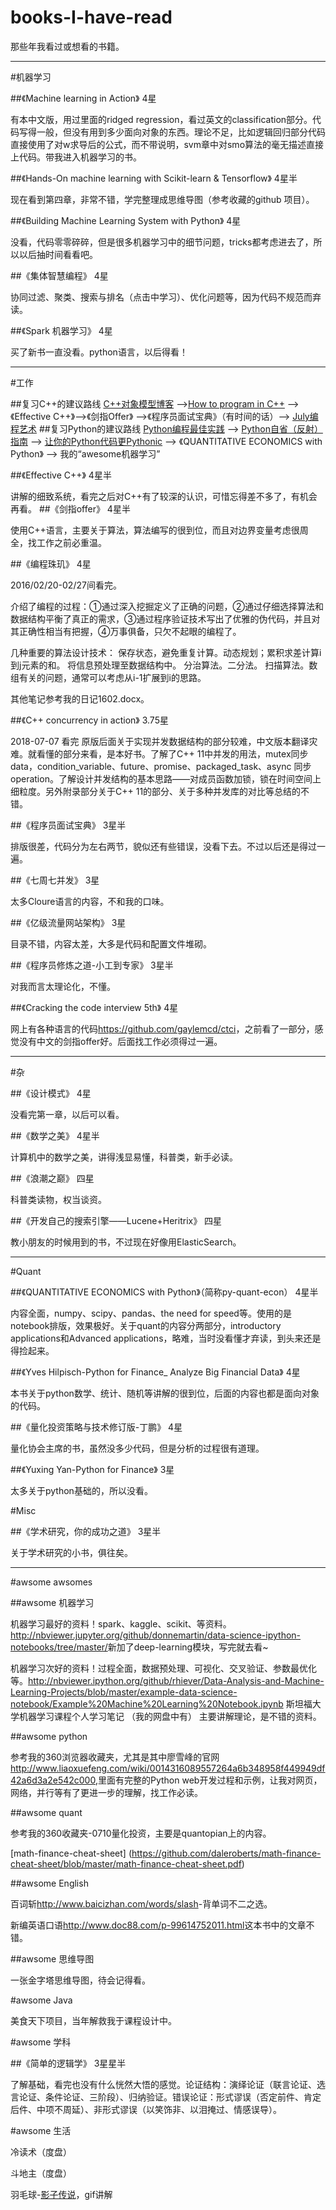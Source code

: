 # books-I-have-read
那些年我看过或想看的书籍。
***
#机器学习

##《Machine learning in Action》
4星 

有本中文版，用过里面的ridged regression，看过英文的classification部分。代码写得一般，但没有用到多少面向对象的东西。理论不足，比如逻辑回归部分代码直接使用了对w求导后的公式，而不带说明，svm章中对smo算法的毫无描述直接上代码。带我进入机器学习的书。

##《Hands-On machine learning with Scikit-learn & Tensorflow》
4星半

现在看到第四章，非常不错，学完整理成思维导图（参考收藏的github 项目）。

##《Building Machine Learning System with Python》
4星 

没看，代码零零碎碎，但是很多机器学习中的细节问题，tricks都考虑进去了，所以以后抽时间看看吧。

##《集体智慧编程》
4星 

协同过滤、聚类、搜索与排名（点击中学习）、优化问题等，因为代码不规范而弃读。

##《Spark 机器学习》
4星 

买了新书一直没看。python语言，以后得看！

***
#工作

##复习C++的建议路线
[C++对象模型博客](http://www.cnblogs.com/skynet/p/3343726.html) -->[How to program in C++](http://cs.fit.edu/~mmahoney/cse2050/how2cpp.html) --> 《Effective C++》-->《剑指Offer》 -->《程序员面试宝典》（有时间的话）--> [July编程艺术](http://www.cnblogs.com/v-July-v/category/366043.html)
##复习Python的建议路线
[Python编程最佳实践](http://www.kuqin.com/shuoit/20160121/350192.html) --> [Python自省（反射）指南](http://www.cnblogs.com/huxi/archive/2011/01/02/1924317.html) --> [让你的Python代码更Pythonic](http://www.jb51.net/article/56271.htm) --> 《QUANTITATIVE ECONOMICS with Python》 --> 我的“awesome机器学习”

##《Effective C++》
4星半

讲解的细致系统，看完之后对C++有了较深的认识，可惜忘得差不多了，有机会再看。
##《剑指offer》
4星半 

使用C++语言，主要关于算法，算法编写的很到位，而且对边界变量考虑很周全，找工作之前必重温。

##《编程珠玑》
4星

2016/02/20-02/27间看完。

介绍了编程的过程：①通过深入挖掘定义了正确的问题，②通过仔细选择算法和数据结构平衡了真正的需求，③通过程序验证技术写出了优雅的伪代码，并且对其正确性相当有把握，④万事俱备，只欠不起眼的编程了。

几种重要的算法设计技术：
保存状态，避免重复计算。动态规划；累积求差计算i到j元素的和。
将信息预处理至数据结构中。
分治算法。二分法。
扫描算法。数组有关的问题，通常可以考虑从i-1扩展到i的思路。

其他笔记参考我的日记1602.docx。


##《C++ concurrency in action》
3.75星 

2018-07-07 看完
原版后面关于实现并发数据结构的部分较难，中文版本翻译灾难。就看懂的部分来看，是本好书。了解了C++ 11中并发的用法，mutex同步data，condition_variable、future、promise、packaged_task、async 同步operation。了解设计并发结构的基本思路——对成员函数加锁，锁在时间空间上细粒度。另外附录部分关于C++ 11的部分、关于多种并发库的对比等总结的不错。

##《程序员面试宝典》
3星半 

排版很差，代码分为左右两节，貌似还有些错误，没看下去。不过以后还是得过一遍。


##《七周七并发》
3星 

太多Cloure语言的内容，不和我的口味。

##《亿级流量网站架构》
3星 

目录不错，内容太差，大多是代码和配置文件堆砌。

##《程序员修炼之道-小工到专家》
3星半 

对我而言太理论化，不懂。

##《Cracking the code interview 5th》
4星 

网上有各种语言的代码<https://github.com/gaylemcd/ctci>，之前看了一部分，感觉没有中文的剑指offer好。后面找工作必须得过一遍。
***
#杂

##《设计模式》
4星 

没看完第一章，以后可以看。

##《数学之美》
4星半 

计算机中的数学之美，讲得浅显易懂，科普类，新手必读。

##《浪潮之巅》
四星 

科普类读物，权当谈资。

##《开发自己的搜索引擎——Lucene+Heritrix》
四星 

教小朋友的时候用到的书，不过现在好像用ElasticSearch。
***
#Quant

##《QUANTITATIVE ECONOMICS with Python》（简称py-quant-econ）
4星半 

内容全面，numpy、scipy、pandas、the need for speed等。使用的是notebook排版，效果极好。关于quant的内容分两部分，introductory applications和Advanced applications，略难，当时没看懂才弃读，到头来还是得捡起来。

##《Yves Hilpisch-Python for Finance_ Analyze Big Financial Data》
4星 

本书关于python数学、统计、随机等讲解的很到位，后面的内容也都是面向对象的代码。

##《量化投资策略与技术修订版-丁鹏》
4星 

量化协会主席的书，虽然没多少代码，但是分析的过程很有道理。

##《Yuxing Yan-Python for Finance》
3星 

太多关于python基础的，所以没看。

#Misc

##《学术研究，你的成功之道》
3星半

关于学术研究的小书，俱往矣。


***
#awsome awsomes

##awsome 机器学习

机器学习最好的资料！spark、kaggle、scikit、等资料。<http://nbviewer.jupyter.org/github/donnemartin/data-science-ipython-notebooks/tree/master/>新加了deep-learning模块，写完就去看~ 

机器学习次好的资料！过程全面，数据预处理、可视化、交叉验证、参数最优化等。<http://nbviewer.ipython.org/github/rhiever/Data-Analysis-and-Machine-Learning-Projects/blob/master/example-data-science-notebook/Example%20Machine%20Learning%20Notebook.ipynb>
斯坦福大学机器学习课程个人学习笔记 （我的网盘中有） 主要讲解理论，是不错的资料。

##awsome python

参考我的360浏览器收藏夹，尤其是其中廖雪峰的官网<http://www.liaoxuefeng.com/wiki/0014316089557264a6b348958f449949df42a6d3a2e542c000>,里面有完整的Python web开发过程和示例，让我对网页，网络，并行等有了更进一步的理解，找工作必读。

##awsome quant

参考我的360收藏夹-0710量化投资，主要是quantopian上的内容。 

[math-finance-cheat-sheet] (https://github.com/daleroberts/math-finance-cheat-sheet/blob/master/math-finance-cheat-sheet.pdf)

##awsome English

百词斩<http://www.baicizhan.com/words/slash>-背单词不二之选。 

新编英语口语<http://www.doc88.com/p-99614752011.html>这本书中的文章不错。

##awsome 思维导图

一张金字塔思维导图，待会记得看。

#awsome Java

美食天下项目，当年解救我于课程设计中。

#awsome 学科

##《简单的逻辑学》
3星星半

了解基础，看完也没有什么恍然大悟的感觉。论证结构：演绎论证（联言论证、选言论证、条件论证、三阶段）、归纳验证。错误论证：形式谬误（否定前件、肯定后件、中项不周延）、非形式谬误（以笑饰非、以泪掩过、情感误导）。


#awsome 生活

冷读术（度盘） 

斗地主（度盘） 

羽毛球-[影子传说](http://www.ssstjy.com/yumaoqiu/yumaoqiu.htm)，gif讲解
